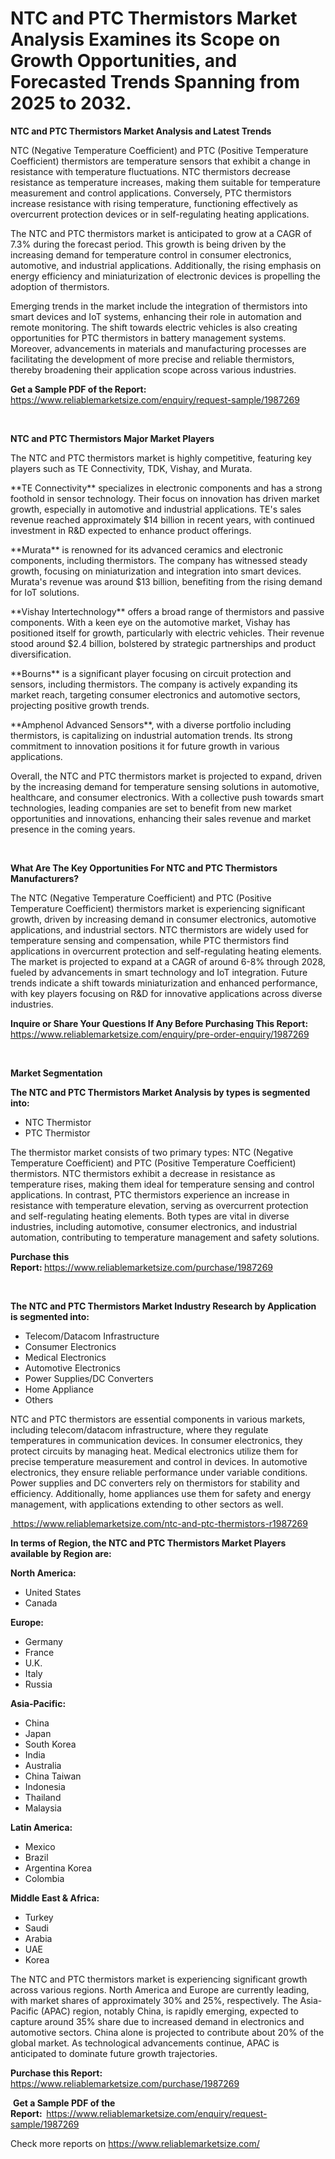 <p><h1>NTC and PTC Thermistors Market Analysis Examines its Scope on Growth Opportunities, and Forecasted Trends Spanning from 2025 to 2032.</h1></p><p><strong>NTC and PTC Thermistors Market Analysis and Latest Trends</strong></p>
<p><p>NTC (Negative Temperature Coefficient) and PTC (Positive Temperature Coefficient) thermistors are temperature sensors that exhibit a change in resistance with temperature fluctuations. NTC thermistors decrease resistance as temperature increases, making them suitable for temperature measurement and control applications. Conversely, PTC thermistors increase resistance with rising temperature, functioning effectively as overcurrent protection devices or in self-regulating heating applications.</p><p>The NTC and PTC thermistors market is anticipated to grow at a CAGR of 7.3% during the forecast period. This growth is being driven by the increasing demand for temperature control in consumer electronics, automotive, and industrial applications. Additionally, the rising emphasis on energy efficiency and miniaturization of electronic devices is propelling the adoption of thermistors. </p><p>Emerging trends in the market include the integration of thermistors into smart devices and IoT systems, enhancing their role in automation and remote monitoring. The shift towards electric vehicles is also creating opportunities for PTC thermistors in battery management systems. Moreover, advancements in materials and manufacturing processes are facilitating the development of more precise and reliable thermistors, thereby broadening their application scope across various industries.</p></p>
<p><strong>Get a Sample PDF of the Report:&nbsp;</strong> <a href="https://www.reliablemarketsize.com/enquiry/request-sample/1987269?utm_campaign=1103&utm_medium=2&utm_source=Github&utm_content=ia&utm_term=12022025&utm_id=ntc-and-ptc-thermistors">https://www.reliablemarketsize.com/enquiry/request-sample/1987269</a></p>
<p>&nbsp;</p>
<p><strong>NTC and PTC Thermistors Major Market Players</strong></p>
<p><p>The NTC and PTC thermistors market is highly competitive, featuring key players such as TE Connectivity, TDK, Vishay, and Murata. </p><p>**TE Connectivity** specializes in electronic components and has a strong foothold in sensor technology. Their focus on innovation has driven market growth, especially in automotive and industrial applications. TE's sales revenue reached approximately $14 billion in recent years, with continued investment in R&D expected to enhance product offerings.</p><p>**Murata** is renowned for its advanced ceramics and electronic components, including thermistors. The company has witnessed steady growth, focusing on miniaturization and integration into smart devices. Murata's revenue was around $13 billion, benefiting from the rising demand for IoT solutions.</p><p>**Vishay Intertechnology** offers a broad range of thermistors and passive components. With a keen eye on the automotive market, Vishay has positioned itself for growth, particularly with electric vehicles. Their revenue stood around $2.4 billion, bolstered by strategic partnerships and product diversification.</p><p>**Bourns** is a significant player focusing on circuit protection and sensors, including thermistors. The company is actively expanding its market reach, targeting consumer electronics and automotive sectors, projecting positive growth trends.</p><p>**Amphenol Advanced Sensors**, with a diverse portfolio including thermistors, is capitalizing on industrial automation trends. Its strong commitment to innovation positions it for future growth in various applications.</p><p>Overall, the NTC and PTC thermistors market is projected to expand, driven by the increasing demand for temperature sensing solutions in automotive, healthcare, and consumer electronics. With a collective push towards smart technologies, leading companies are set to benefit from new market opportunities and innovations, enhancing their sales revenue and market presence in the coming years.</p></p>
<p>&nbsp;</p>
<p><strong>What Are The Key Opportunities For NTC and PTC Thermistors Manufacturers?</strong></p>
<p><p>The NTC (Negative Temperature Coefficient) and PTC (Positive Temperature Coefficient) thermistors market is experiencing significant growth, driven by increasing demand in consumer electronics, automotive applications, and industrial sectors. NTC thermistors are widely used for temperature sensing and compensation, while PTC thermistors find applications in overcurrent protection and self-regulating heating elements. The market is projected to expand at a CAGR of around 6-8% through 2028, fueled by advancements in smart technology and IoT integration. Future trends indicate a shift towards miniaturization and enhanced performance, with key players focusing on R&D for innovative applications across diverse industries.</p></p>
<p><strong>Inquire or Share Your Questions If Any Before Purchasing This Report:</strong> <a href="https://www.reliablemarketsize.com/enquiry/pre-order-enquiry/1987269?utm_campaign=1103&utm_medium=2&utm_source=Github&utm_content=ia&utm_term=12022025&utm_id=ntc-and-ptc-thermistors">https://www.reliablemarketsize.com/enquiry/pre-order-enquiry/1987269</a></p>
<p>&nbsp;</p>
<p><strong>Market Segmentation</strong></p>
<p><strong>The NTC and PTC Thermistors Market Analysis by types is segmented into:</strong></p>
<p><ul><li>NTC Thermistor</li><li>PTC Thermistor</li></ul></p>
<p><p>The thermistor market consists of two primary types: NTC (Negative Temperature Coefficient) and PTC (Positive Temperature Coefficient) thermistors. NTC thermistors exhibit a decrease in resistance as temperature rises, making them ideal for temperature sensing and control applications. In contrast, PTC thermistors experience an increase in resistance with temperature elevation, serving as overcurrent protection and self-regulating heating elements. Both types are vital in diverse industries, including automotive, consumer electronics, and industrial automation, contributing to temperature management and safety solutions.</p></p>
<p><strong>Purchase this Report:&nbsp;</strong><a href="https://www.reliablemarketsize.com/purchase/1987269?utm_campaign=1103&utm_medium=2&utm_source=Github&utm_content=ia&utm_term=12022025&utm_id=ntc-and-ptc-thermistors">https://www.reliablemarketsize.com/purchase/1987269</a></p>
<p>&nbsp;</p>
<p><strong>The NTC and PTC Thermistors Market Industry Research by Application is segmented into:</strong></p>
<p><ul><li>Telecom/Datacom Infrastructure</li><li>Consumer Electronics</li><li>Medical Electronics</li><li>Automotive Electronics</li><li>Power Supplies/DC Converters</li><li>Home Appliance</li><li>Others</li></ul></p>
<p><p>NTC and PTC thermistors are essential components in various markets, including telecom/datacom infrastructure, where they regulate temperatures in communication devices. In consumer electronics, they protect circuits by managing heat. Medical electronics utilize them for precise temperature measurement and control in devices. In automotive electronics, they ensure reliable performance under variable conditions. Power supplies and DC converters rely on thermistors for stability and efficiency. Additionally, home appliances use them for safety and energy management, with applications extending to other sectors as well.</p></p>
<p><a href="https://www.reliablemarketsize.com/ntc-and-ptc-thermistors-r1987269?utm_campaign=1103&utm_medium=2&utm_source=Github&utm_content=ia&utm_term=12022025&utm_id=ntc-and-ptc-thermistors">&nbsp;https://www.reliablemarketsize.com/ntc-and-ptc-thermistors-r1987269</a></p>
<p><strong>In terms of Region, the NTC and PTC Thermistors Market Players available by Region are:</strong></p>
<p>
    <p> <strong> North America: </strong>
        <ul>
            <li>United States</li>
            <li>Canada</li>
        </ul>
        </p> 
    <p> <strong> Europe: </strong>
        <ul>
            <li>Germany</li>
            <li>France</li>
            <li>U.K.</li>
            <li>Italy</li>
            <li>Russia</li>
        </ul>
        </p> 
    <p> <strong> Asia-Pacific: </strong>
        <ul>
            <li>China</li>
            <li>Japan</li>
            <li>South Korea</li>
            <li>India</li>
            <li>Australia</li>
            <li>China Taiwan</li>
            <li>Indonesia</li>
            <li>Thailand</li>
            <li>Malaysia</li>
        </ul>
        </p> 
    <p> <strong> Latin America: </strong>
        <ul>
            <li>Mexico</li>
            <li>Brazil</li>
            <li>Argentina Korea</li>
            <li>Colombia</li>
        </ul>
        </p> 
    <p> <strong> Middle East & Africa: </strong>
        <ul>
            <li>Turkey</li>
            <li>Saudi</li>
            <li>Arabia</li>
            <li>UAE</li>
            <li>Korea</li>
        </ul>
    </p>
    </p>
<p><p>The NTC and PTC thermistors market is experiencing significant growth across various regions. North America and Europe are currently leading, with market shares of approximately 30% and 25%, respectively. The Asia-Pacific (APAC) region, notably China, is rapidly emerging, expected to capture around 35% share due to increased demand in electronics and automotive sectors. China alone is projected to contribute about 20% of the global market. As technological advancements continue, APAC is anticipated to dominate future growth trajectories.</p></p>
<p><strong>Purchase this Report: </strong><a href="https://www.reliablemarketsize.com/purchase/1987269?utm_campaign=1103&utm_medium=2&utm_source=Github&utm_content=ia&utm_term=12022025&utm_id=ntc-and-ptc-thermistors">https://www.reliablemarketsize.com/purchase/1987269</a></p>
<p>&nbsp;<strong>Get a Sample PDF of the Report:&nbsp;&nbsp;</strong><a href="https://www.reliablemarketsize.com/enquiry/request-sample/1987269?utm_campaign=1103&utm_medium=2&utm_source=Github&utm_content=ia&utm_term=12022025&utm_id=ntc-and-ptc-thermistors">https://www.reliablemarketsize.com/enquiry/request-sample/1987269</a></p>
<p><strong></strong></p>
<p>Check more reports on <a href="https://www.reliablemarketsize.com/?utm_campaign=1103&utm_medium=2&utm_source=Github&utm_content=ia&utm_term=12022025&utm_id=ntc-and-ptc-thermistors">https://www.reliablemarketsize.com/</a></p>